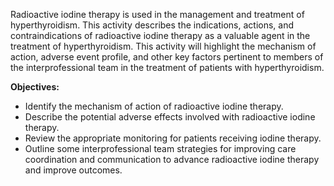 Radioactive iodine therapy is used in the management and treatment of hyperthyroidism. This activity describes the indications, actions, and contraindications of radioactive iodine therapy as a valuable agent in the treatment of hyperthyroidism. This activity will highlight the mechanism of action, adverse event profile, and other key factors pertinent to members of the interprofessional team in the treatment of patients with hyperthyroidism.

**Objectives:**
- Identify the mechanism of action of radioactive iodine therapy.
- Describe the potential adverse effects involved with radioactive iodine therapy.
- Review the appropriate monitoring for patients receiving iodine therapy.
- Outline some interprofessional team strategies for improving care coordination and communication to advance radioactive iodine therapy and improve outcomes.